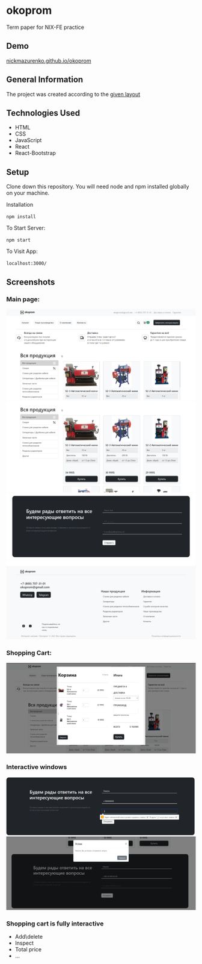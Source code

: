 <h1>okoprom</h1>

<p>Term paper for NIX-FE practice</p>
<h2>Demo</h2>
<a href="https://nickmazurenko.github.io/okoprom/" target="_blank">nickmazurenko.github.io/okoprom</a>

<h2>General Information</h2>

The project was created according to the <a href="https://www.figma.com/proto/uNxChljndyqfEw3JUF4xdz/Practice-Project-2" target="_blank"> given layout </a>

<h2>Technologies Used</h2>

<ul>
    <li>HTML</li>
    <li>CSS</li>
    <li>JavaScript</li>
    <li>React</li>
    <li>React-Bootstrap</li>
</ul>
<h2>Setup</h2>

<p>Clone down this repository. You will need node and npm installed globally on your machine.
</p>
<p> 
Installation

`npm install`

To Start Server:

`npm start`

To Visit App:

`localhost:3000/`

</p>

<h2>Screenshots</h2>

<p>
    <h3> Main page: </h3>
    <img src="./assets/main_page1.png" alt=""> 
    <img src="./assets/main_page2.png" alt=""> 
    <img src="./assets/main_page3.png" alt=""> 
    <img src="./assets/main_page4.png" alt=""> 
    <h3> Shopping Cart: </h3>
    <img src="./assets/cart.png" alt=""> 
    <h3> Interactive windows </h3>
    <img src="./assets/form.png" alt=""> 
    <img src="./assets/form1.png" alt="">
    <h3> Shopping cart is fully interactive </h3>
    <ul>
      <li>Add\delete</li>
      <li>Inspect</li>
      <li>Total price</li>
      <li>...</li>
    </ul>

</p>
